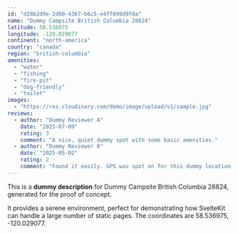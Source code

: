 ```yaml
---
id: "d28b2d9e-2d90-4367-b6c5-e4ff099d9f8a"
name: "Dummy Campsite British Columbia 28824"
latitude: 58.536975
longitude: -120.029077
continent: "north-america"
country: "canada"
region: "british-columbia"
amenities:
  - "water"
  - "fishing"
  - "fire-pit"
  - "dog-friendly"
  - "toilet"
images:
  - "https://res.cloudinary.com/demo/image/upload/v1/sample.jpg"
reviews:
  - author: "Dummy Reviewer A"
    date: "2025-07-09"
    rating: 3
    comment: "A nice, quiet dummy spot with some basic amenities."
  - author: "Dummy Reviewer B"
    date: "2025-05-02"
    rating: 2
    comment: "Found it easily. GPS was spot on for this dummy location."
---
```


This is a **dummy description** for Dummy Campsite British Columbia 28824, generated for the proof of concept.

It provides a serene environment, perfect for demonstrating how SvelteKit can handle a large number of static pages. The coordinates are 58.536975, -120.029077.
